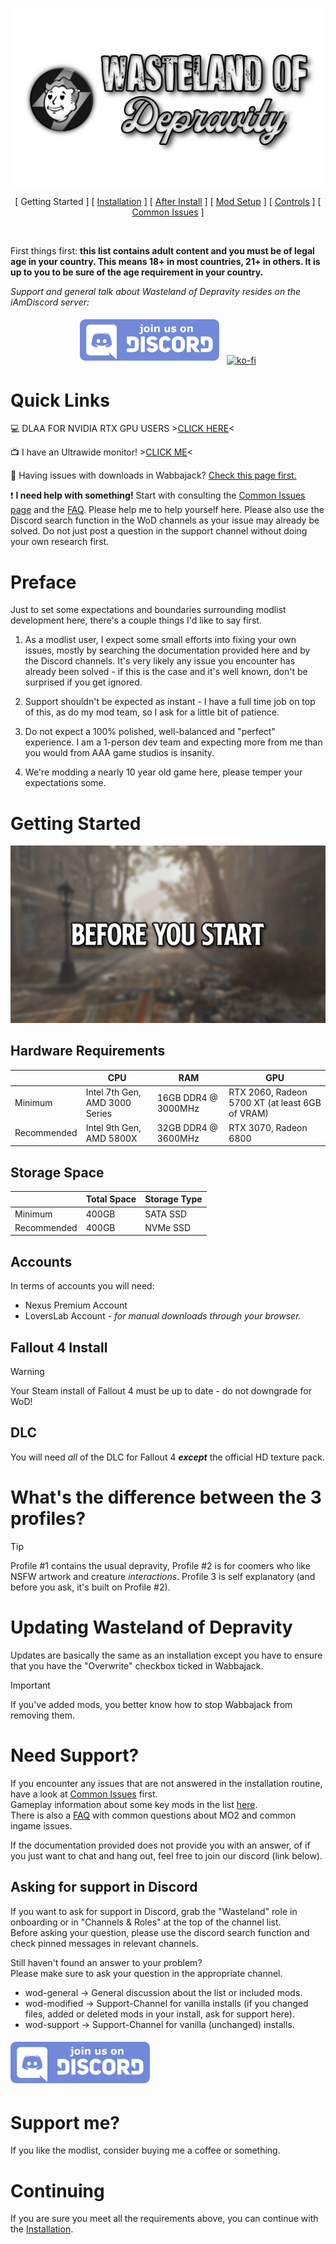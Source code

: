 ![WoD Banner](img/WoDBanner.png)

<p align="center">
[ Getting Started ]
[ <a href="https://github.com/iAmMe27/WoD/blob/main/Installation.md">Installation</a> ]
[ <a href="https://github.com/iAmMe27/WoD/blob/main/PostInstall.md">After Install</a> ]
[ <a href="https://github.com/iAmMe27/WoD/blob/main/ModSetup.md">Mod Setup</a> ]
[ <a href="https://github.com/iAmMe27/WoD/blob/main/Controls.md">Controls</a> ]
[ <a href="https://github.com/iAmMe27/WoD/blob/main/CommonIssues.md">Common Issues</a> ] 
</p>

&nbsp;

First things first: **this list contains adult content and you must be of legal age in your country. This means 18+ in most countries, 21+ in others. It is up to you to be sure of the age requirement in your country.**

*Support and general talk about Wasteland of Depravity resides on the iAmDiscord server:*

<center>

[![DiscordButton](img/DiscordButton.png)](https://discord.gg/iAmModlist) &nbsp; [![ko-fi](https://ko-fi.com/img/githubbutton_sm.svg)](https://ko-fi.com/Z8Z7CKSPJ)

</center>

# Quick Links
:computer:  DLAA FOR NVIDIA RTX GPU USERS >[CLICK HERE](DLAA.md)<

:tv:  I have an Ultrawide monitor! >[CLICK ME](Ultrawide.md)<
  
:file_folder: Having issues with downloads in Wabbajack? [Check this page first.](https://github.com/iAmMe27/WoD/wiki)

:exclamation: **I need help with something!** Start with consulting the [Common Issues page](CommonIssues.md) and the [FAQ](FAQ.md). Please help me to help yourself here. Please also use the Discord search function in the WoD channels as your issue may already be solved. Do not just post a question in the support channel without doing your own research first.


# Preface
Just to set some expectations and boundaries surrounding modlist development here, there's a couple things I'd like to say first.

1. As a modlist user, I expect some small efforts into fixing your own issues, mostly by searching the documentation provided here and by the Discord channels. It's very likely any issue you encounter has already been solved - if this is the case and it's well known, don't be surprised if you get ignored.
   
2. Support shouldn't be expected as instant - I have a full time job on top of this, as do my mod team, so I ask for a little bit of patience.
   
3. Do not expect a 100% polished, well-balanced and "perfect" experience. I am a 1-person dev team and expecting more from me than you would from AAA game studios is insanity.
   
4. We're modding a nearly 10 year old game here, please temper your expectations some.

# Getting Started

![Getting Started](img/headers/BeforeYouStart.png)


## Hardware Requirements

|             | CPU                             | RAM                 | GPU                                             |
|-------------|---------------------------------|---------------------|-------------------------------------------------|
| Minimum     | Intel 7th Gen,  AMD 3000 Series | 16GB DDR4 @ 3000MHz | RTX 2060, Radeon 5700 XT (at least 6GB of VRAM) |
| Recommended | Intel 9th Gen, AMD 5800X        | 32GB DDR4 @ 3600MHz | RTX 3070, Radeon 6800                           |

## Storage Space

|             | Total Space   | Storage Type        |
|-------------|---------------|---------------------|
| Minimum     | 400GB         | SATA SSD            |
| Recommended | 400GB         | NVMe SSD            |

## Accounts
In terms of accounts you will need:
  * Nexus Premium Account
  * LoversLab Account - *for manual downloads through your browser.*

## Fallout 4 Install
> [!WARNING]
> Your Steam install of Fallout 4 must be up to date - do not downgrade for WoD!

## DLC
You will need *all* of the DLC for Fallout 4 ***except*** the official HD texture pack.

# What's the difference between the 3 profiles?
> [!TIP]
> Profile #1 contains the usual depravity, Profile #2 is for coomers who like NSFW artwork and creature *interactions*. Profile 3 is self explanatory (and before you ask, it's built on Profile #2).

# Updating Wasteland of Depravity
Updates are basically the same as an installation except you have to ensure that you have the "Overwrite" checkbox ticked in Wabbajack.

> [!IMPORTANT]
> If you've added mods, you better know how to stop Wabbajack from removing them.

# Need Support?

If you encounter any issues that are not answered in the installation routine, have a look at [Common Issues](CommonIssues.md) first.  
Gameplay information about some key mods in the list [here](Gameplay.md).  
There is also a [FAQ](FAQ.md) with common questions about MO2 and common ingame issues. 

If the documentation provided does not provide you with an answer, of if you just want to chat and hang out, feel free to join our discord (link below).

## Asking for support in Discord
If you want to ask for support in Discord, grab the "Wasteland" role in onboarding or in "Channels & Roles" at the top of the channel list.  
Before asking your question, please use the discord search function and check pinned messages in relevant channels.

Still haven't found an answer to your problem?  
Please make sure to ask your question in the appropriate channel.

- wod-general -> General discussion about the list or included mods.
- wod-modified -> Support-Channel for vanilla installs (if you changed files, added or deleted mods in your install, ask for support here).
- wod-support -> Support-Channel for vanilla (unchanged) installs.

[![DiscordButton](img/DiscordButton.png)](https://discord.gg/iAmModlist)

# Support me?

If you like the modlist, consider buying me a coffee or something.  

# Continuing
If you are sure you meet all the requirements above, you can continue with the [Installation](Installation.md).
